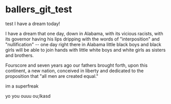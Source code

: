 # ballers_git_test
test
I have a dream today!

I have a dream that one day, down in Alabama, with its vicious racists, with its governor having his lips dripping with the words of "interposition" and "nullification" -- one day right there in Alabama little black boys and black girls will be able to join hands with little white boys and white girls as sisters and brothers.


Fourscore and seven years ago our fathers brought forth, upon this continent, a new nation, conceived in liberty and dedicated to the proposition that "all men are created equal."

im a superfreak


yo you ouuu ou;lkasd
